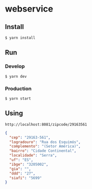 # webservice

## Install
```
$ yarn install
```

## Run
### Develop
```
$ yarn dev
```

### Production
```
$ yarn start
```

## Using

```shell
http://localhost:8081/zipcode/29163561
```
```json
{
  "cep": "29163-561",
  "logradouro": "Rua dos Esquimós",
  "complemento": "(Setor América)",
  "bairro": "Cidade Continental",
  "localidade": "Serra",
  "uf": "ES",
  "ibge": "3205002",
  "gia": "",
  "ddd": "27",
  "siafi": "5699"
}
```
